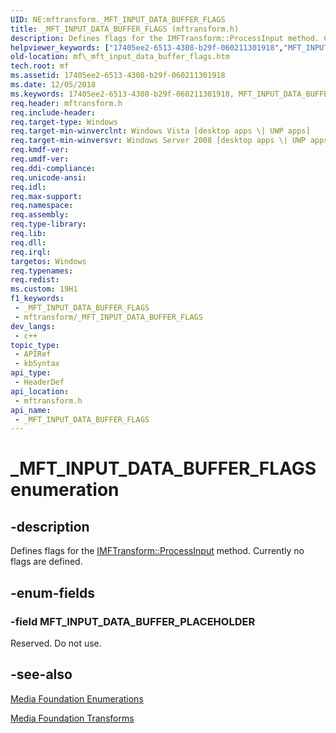 ```yaml
---
UID: NE:mftransform._MFT_INPUT_DATA_BUFFER_FLAGS
title: _MFT_INPUT_DATA_BUFFER_FLAGS (mftransform.h)
description: Defines flags for the IMFTransform::ProcessInput method. Currently no flags are defined.
helpviewer_keywords: ["17405ee2-6513-4308-b29f-060211301918","MFT_INPUT_DATA_BUFFER_PLACEHOLDER","_MFT_INPUT_DATA_BUFFER_FLAGS","_MFT_INPUT_DATA_BUFFER_FLAGS enumeration [Media Foundation]","mf._mft_input_data_buffer_flags","mftransform/MFT_INPUT_DATA_BUFFER_PLACEHOLDER","mftransform/_MFT_INPUT_DATA_BUFFER_FLAGS"]
old-location: mf\_mft_input_data_buffer_flags.htm
tech.root: mf
ms.assetid: 17405ee2-6513-4308-b29f-060211301918
ms.date: 12/05/2018
ms.keywords: 17405ee2-6513-4308-b29f-060211301918, MFT_INPUT_DATA_BUFFER_PLACEHOLDER, _MFT_INPUT_DATA_BUFFER_FLAGS, _MFT_INPUT_DATA_BUFFER_FLAGS enumeration [Media Foundation], mf._mft_input_data_buffer_flags, mftransform/MFT_INPUT_DATA_BUFFER_PLACEHOLDER, mftransform/_MFT_INPUT_DATA_BUFFER_FLAGS
req.header: mftransform.h
req.include-header: 
req.target-type: Windows
req.target-min-winverclnt: Windows Vista [desktop apps \| UWP apps]
req.target-min-winversvr: Windows Server 2008 [desktop apps \| UWP apps]
req.kmdf-ver: 
req.umdf-ver: 
req.ddi-compliance: 
req.unicode-ansi: 
req.idl: 
req.max-support: 
req.namespace: 
req.assembly: 
req.type-library: 
req.lib: 
req.dll: 
req.irql: 
targetos: Windows
req.typenames: 
req.redist: 
ms.custom: 19H1
f1_keywords:
 - _MFT_INPUT_DATA_BUFFER_FLAGS
 - mftransform/_MFT_INPUT_DATA_BUFFER_FLAGS
dev_langs:
 - c++
topic_type:
 - APIRef
 - kbSyntax
api_type:
 - HeaderDef
api_location:
 - mftransform.h
api_name:
 - _MFT_INPUT_DATA_BUFFER_FLAGS
---
```


# _MFT_INPUT_DATA_BUFFER_FLAGS enumeration


## -description

Defines flags for the <a href="https://docs.microsoft.com/windows/desktop/api/mftransform/nf-mftransform-imftransform-processinput">IMFTransform::ProcessInput</a> method. Currently no flags are defined.

## -enum-fields

### -field MFT_INPUT_DATA_BUFFER_PLACEHOLDER

Reserved. Do not use.

## -see-also

<a href="https://docs.microsoft.com/windows/desktop/medfound/media-foundation-enumerations">Media Foundation Enumerations</a>



<a href="https://docs.microsoft.com/windows/desktop/medfound/media-foundation-transforms">Media Foundation Transforms</a>

